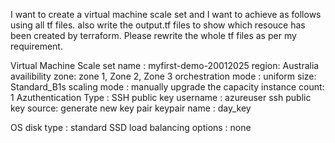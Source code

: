I want to create a virtual machine scale set and I want to achieve as follows using all tf files. also write the output.tf files to show which resouce has been created by terraform. 
Please rewrite the whole tf files as per my requirement.

Virtual Machine Scale set name  : myfirst-demo-20012025
region: Australia
availibility zone: zone 1, Zone 2, Zone 3
orchestration mode : uniform
size: Standard_B1s
scaling mode : manually upgrade the capacity
instance count: 1
Azuthentication Type : SSH public key
username   : azureuser
ssh public key source: generate new key pair
keypair name : day_key

OS disk type : standard SSD
load balancing options : none

